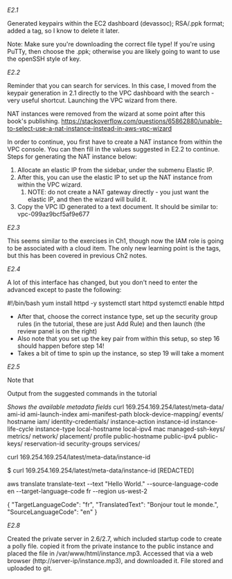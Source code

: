 *E2.1*

Generated keypairs within the EC2 dashboard (devassoc); RSA/.ppk format; added a tag, so I know to 
delete it later.

Note: Make sure you're downloading the correct file type! If you're using PuTTy, then choose the .ppk; otherwise you
are likely going to want to use the openSSH style of key.

*E2.2*

Reminder that you can search for services. In this case, I moved from the keypair generation in 2.1 directly to 
the VPC dashboard with the search - very useful shortcut. Launching the VPC wizard from there.

NAT instances were removed from the wizard at some point after this book's publishing.
https://stackoverflow.com/questions/65862880/unable-to-select-use-a-nat-instance-instead-in-aws-vpc-wizard

In order to continue, you first have to create a NAT instance from within the VPC console. You can then fill in the
values suggested in E2.2 to continue. Steps for generating the NAT instance below:

1. Allocate an elastic IP from the sidebar, under the submenu Elastic IP.
2. After this, you can use the elastic IP to set up the NAT instance from within the VPC wizard.
   1. NOTE: do not create a NAT gateway directly - you just want the elastic IP, and then the wizard will build it.
3. Copy the VPC ID generated to a text document. It should be similar to: vpc-099az9bcf5af9e677

*E2.3*

This seems similar to the exercises in Ch1, though now the IAM role is going to be associated with a cloud item. The
only new learning point is the tags, but this has been covered in previous Ch2 notes.

*E2.4*

A lot of this interface has changed, but you don't need to enter the advanced except to paste the following:

#!/bin/bash
yum install httpd -y
systemctl start httpd
systemctl enable httpd

- After that, choose the correct instance type, set up the security group rules (in the tutorial, these are just Add Rule)
and then launch (the review panel is on the right)
- Also note that you set up the key pair from within this setup, so step 16 should happen before step 14!
- Takes a bit of time to spin up the instance, so step 19 will take a moment

*E2.5*

Note that 

Output from the suggested commands in the tutorial


_Shows the available metadata fields_
curl 169.254.169.254/latest/meta-data/
ami-id
ami-launch-index
ami-manifest-path
block-device-mapping/
events/
hostname
iam/
identity-credentials/
instance-action
instance-id
instance-life-cycle
instance-type
local-hostname
local-ipv4
mac
managed-ssh-keys/
metrics/
network/
placement/
profile
public-hostname
public-ipv4
public-keys/
reservation-id
security-groups
services/

curl 169.254.169.254/latest/meta-data/instance-id

$ curl 169.254.169.254/latest/meta-data/instance-id
[REDACTED]

aws translate translate-text --text "Hello World." --source-language-code en --target-language-code fr --region us-west-2

{
    "TargetLanguageCode": "fr",
    "TranslatedText": "Bonjour tout le monde.",
    "SourceLanguageCode": "en"
}

*E2.8*

Created the private server in 2.6/2.7, which included startup code to create a polly file. copied it from the private
instance to the public instance and placed the file in /var/www/html/instance.mp3. Accessed that via a web browser
(http://server-ip/instance.mp3), and downloaded it. File stored and uploaded to git.
